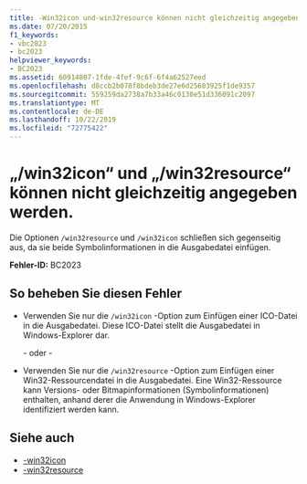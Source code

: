 ```yaml
---
title: -Win32icon und-win32resource können nicht gleichzeitig angegeben werden.
ms.date: 07/20/2015
f1_keywords:
- vbc2023
- bc2023
helpviewer_keywords:
- BC2023
ms.assetid: 60914807-1fde-4fef-9c6f-6f4a62527eed
ms.openlocfilehash: d8ccb2b078f8bdeb3de27e6d25603925f1de9357
ms.sourcegitcommit: 559259da2738a7b33a46c0130e51d336091c2097
ms.translationtype: MT
ms.contentlocale: de-DE
ms.lasthandoff: 10/22/2019
ms.locfileid: "72775422"
---
```

# <a name="cannot-specify-both-win32icon-and-win32resource"></a>„/win32icon“ und „/win32resource“ können nicht gleichzeitig angegeben werden.
Die Optionen `/win32resource` und `/win32icon` schließen sich gegenseitig aus, da sie beide Symbolinformationen in die Ausgabedatei einfügen.  
  
 **Fehler-ID:** BC2023  
  
## <a name="to-correct-this-error"></a>So beheben Sie diesen Fehler  
  
- Verwenden Sie nur die `/win32icon` -Option zum Einfügen einer ICO-Datei in die Ausgabedatei. Diese ICO-Datei stellt die Ausgabedatei in Windows-Explorer dar.  
  
     \- oder -  
  
- Verwenden Sie nur die `/win32resource` -Option zum Einfügen einer Win32-Ressourcendatei in die Ausgabedatei. Eine Win32-Ressource kann Versions- oder Bitmapinformationen (Symbolinformationen) enthalten, anhand derer die Anwendung in Windows-Explorer identifiziert werden kann.  
  
## <a name="see-also"></a>Siehe auch

- [-win32icon](../../visual-basic/reference/command-line-compiler/win32icon.md)
- [-win32resource](../../visual-basic/reference/command-line-compiler/win32resource.md)
